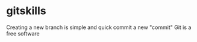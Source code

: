 gitskills
=========
Creating a new branch is simple and quick
commit a new "commit"
Git is a free software
